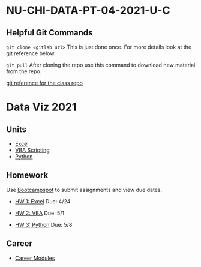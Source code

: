 # NU-CHI-DATA-PT-04-2021-U-C

## Helpful Git Commands

`git clone <gitlab url>`  This is just done once. For more details look at the git reference below.

`git pull` After cloning the repo use this command to download new material from the repo.



[git reference for the class repo](./git-reference/git-cmds-class-repo.md)



# Data Viz 2021

## Units

* [Excel](./01-Curriculum/01-Excel)
* [VBA Scripting](./01-Curriculum/02-VBA-Scripting)
* [Python](./01-Curriculum/02-Python)



## Homework

Use [Bootcampspot](https://bootcampspot.com/coursework) to submit assignments and view due dates.

* [HW 1: Excel](./02-Homework/01-Excel/Instructions) Due: 4/24

* [HW 2: VBA](./02-Homework/02-VBA-Scripting/Instructions) Due: 5/1

* [HW 3: Python](./02-Homework/03-Python/Instructions) Due: 5/8

  



## Career

* [Career Modules](./04-Career-Modules)
